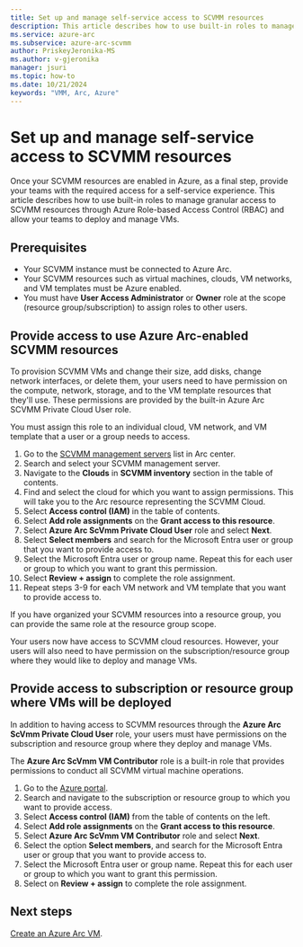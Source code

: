 ```yaml
---
title: Set up and manage self-service access to SCVMM resources
description: This article describes how to use built-in roles to manage granular access to SCVMM resources through Azure Role-based Access Control (RBAC).
ms.service: azure-arc
ms.subservice: azure-arc-scvmm
author: PriskeyJeronika-MS
ms.author: v-gjeronika
manager: jsuri
ms.topic: how-to 
ms.date: 10/21/2024
keywords: "VMM, Arc, Azure"
---
```


# Set up and manage self-service access to SCVMM resources

Once your SCVMM resources are enabled in Azure, as a final step, provide your teams with the required access for a self-service experience. This article describes how to use built-in roles to manage granular access to SCVMM resources through Azure Role-based Access Control (RBAC) and allow your teams to deploy and manage VMs.

## Prerequisites

- Your SCVMM instance must be connected to Azure Arc.
- Your SCVMM resources such as virtual machines, clouds, VM networks, and VM templates must be Azure enabled.
- You must have **User Access Administrator** or **Owner** role at the scope (resource group/subscription) to assign roles to other users.

## Provide access to use Azure Arc-enabled SCVMM resources

To provision SCVMM VMs and change their size, add disks, change network interfaces, or delete them, your users need to have permission on the compute, network, storage, and to the VM template resources that they'll use. These permissions are provided by the built-in Azure Arc SCVMM Private Cloud User role.

You must assign this role to an individual cloud, VM network, and VM template that a user or a group needs to access.

1. Go to the [SCVMM management servers](https://portal.azure.com/#view/Microsoft_Azure_HybridCompute/AzureArcCenterBlade/~/scVmmManagementServer) list in Arc center.
2. Search and select your SCVMM management server.
3. Navigate to the **Clouds** in **SCVMM inventory** section in the table of contents.
4. Find and select the cloud for which you want to assign permissions. 
     This will take you to the Arc resource representing the SCVMM Cloud.
1. Select **Access control (IAM)** in the table of contents.
1. Select **Add role assignments** on the **Grant access to this resource**.
1. Select **Azure Arc ScVmm Private Cloud User** role and select **Next**.
1. Select **Select members** and search for the Microsoft Entra user or group that you want to provide access to.
1. Select the Microsoft Entra user or group name. Repeat this for each user or group to which you want to grant this permission.
1. Select **Review + assign** to complete the role assignment.
1. Repeat steps 3-9 for each VM network and VM template that you want to provide access to.

If you have organized your SCVMM resources into a resource group, you can provide the same role at the resource group scope.

Your users now have access to SCVMM cloud resources. However, your users will also need to have permission on the subscription/resource group where they would like to deploy and manage VMs.

## Provide access to subscription or resource group where VMs will be deployed

In addition to having access to SCVMM resources through the **Azure Arc ScVmm Private Cloud User** role, your users must have permissions on the subscription and resource group where they deploy and manage VMs.

The **Azure Arc ScVmm VM Contributor** role is a built-in role that provides permissions to conduct all SCVMM virtual machine operations.

1. Go to the [Azure portal](https://portal.azure.com/).
2. Search and navigate to the subscription or resource group to which you want to provide access.
3. Select **Access control (IAM)** from the table of contents on the left.
4. Select **Add role assignments** on the **Grant access to this resource**.
5. Select **Azure Arc ScVmm VM Contributor** role and select **Next**.
6. Select the option **Select members**, and search for the Microsoft Entra user or group that you want to provide access to.
7. Select the Microsoft Entra user or group name. Repeat this for each user or group to which you want to grant this permission.
8. Select on **Review + assign** to complete the role assignment.

## Next steps

[Create an Azure Arc VM](create-virtual-machine.md).
